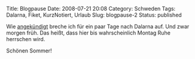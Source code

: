 Title: Blogpause
Date: 2008-07-21 20:08
Category: Schweden
Tags: Dalarna, Fiket, KurzNotiert, Urlaub
Slug: blogpause-2
Status: published

Wie [angekündigt](http://www.fiket.de/2008/07/09/urlaub-in-dalarna/)
breche ich für ein paar Tage nach Dalarna auf. Und zwar morgen früh. Das
heißt, dass hier bis wahrscheinlich Montag Ruhe herrschen wird.

Schönen Sommer!

